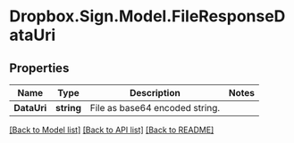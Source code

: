 # Dropbox.Sign.Model.FileResponseDataUri

## Properties

Name | Type | Description | Notes
------------ | ------------- | ------------- | -------------
**DataUri** | **string** |  File as base64 encoded string.  | 

[[Back to Model list]](../README.md#documentation-for-models) [[Back to API list]](../README.md#documentation-for-api-endpoints) [[Back to README]](../README.md)

